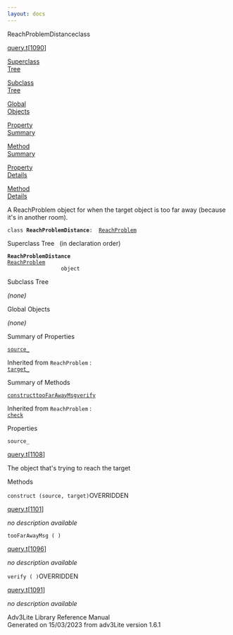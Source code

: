 ```yaml
---
layout: docs
---
```

<span class="title">ReachProblemDistance</span><span class="type">class</span>

[query.t](../file/query.t.html)\[[1090](../source/query.t.html#1090)\]

[Superclass  
Tree](#_SuperClassTree_)

[Subclass  
Tree](#_SubClassTree_)

[Global  
Objects](#_ObjectSummary_)

[Property  
Summary](#_PropSummary_)

[Method  
Summary](#_MethodSummary_)

[Property  
Details](#_Properties_)

[Method  
Details](#_Methods_)

<div class="fdesc">

A ReachProblem object for when the target object is too far away
(because it's in another room).

`class `**`ReachProblemDistance`**` :   `[`ReachProblem`](../object/ReachProblem.html)

</div>

<span id="_SuperClassTree_"></span>

<div class="mjhd">

<span class="hdln">Superclass Tree</span>   (in declaration order)

</div>

**`ReachProblemDistance`**  
[`ReachProblem`](../object/ReachProblem.html)  
`                 object`  
<span id="_SubClassTree_"></span>

<div class="mjhd">

<span class="hdln">Subclass Tree</span>  

</div>

*(none)* <span id="_ObjectSummary_"></span>

<div class="mjhd">

<span class="hdln">Global Objects</span>  

</div>

*(none)* <span id="_PropSummary_"></span>

<div class="mjhd">

<span class="hdln">Summary of Properties</span>  

</div>

[`source_`](#source_)

Inherited from `ReachProblem` :  
[`target_`](../object/ReachProblem.html#target_)

<span id="_MethodSummary_"></span>

<div class="mjhd">

<span class="hdln">Summary of Methods</span>  

</div>

[`construct`](#construct)[`tooFarAwayMsg`](#tooFarAwayMsg)[`verify`](#verify)

Inherited from `ReachProblem` :  
[`check`](../object/ReachProblem.html#check)

<span id="_Properties_"></span>

<div class="mjhd">

<span class="hdln">Properties</span>  

</div>

<span id="source_"></span>

`source_`

[query.t](../file/query.t.html)\[[1108](../source/query.t.html#1108)\]

<div class="desc">

The object that's trying to reach the target

</div>

<span id="_Methods_"></span>

<div class="mjhd">

<span class="hdln">Methods</span>  

</div>

<span id="construct"></span>

`construct (source, target)`<span class="rem">OVERRIDDEN</span>

[query.t](../file/query.t.html)\[[1101](../source/query.t.html#1101)\]

<div class="desc">

*no description available*

</div>

<span id="tooFarAwayMsg"></span>

`tooFarAwayMsg ( )`

[query.t](../file/query.t.html)\[[1096](../source/query.t.html#1096)\]

<div class="desc">

*no description available*

</div>

<span id="verify"></span>

`verify ( )`<span class="rem">OVERRIDDEN</span>

[query.t](../file/query.t.html)\[[1091](../source/query.t.html#1091)\]

<div class="desc">

*no description available*

</div>

<div class="ftr">

Adv3Lite Library Reference Manual  
Generated on 15/03/2023 from adv3Lite version 1.6.1

</div>

